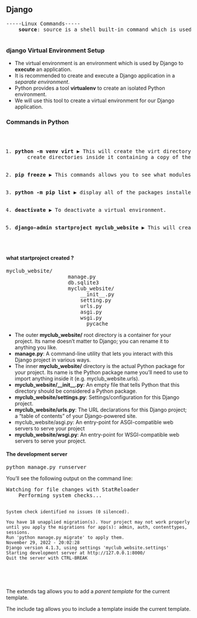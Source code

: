 <!DOCTYPE html>
<html>
<head>       
</head>
<body>
    <h2> Django</h2>
    <pre>-----Linux Commands-----
    <b>source</b>: source is a shell built-in command which is used to <em>read</em> and<em> execute </em>the content of a file(generally set of commands).
    </pre>
    <h3>django Virtual Environment Setup</h3>
    
<ul>
    <li>The virtual environment is an environment which is used by Django to <strong>execute</strong> an application.</li>
    <li>It is recommended to create and execute a Django application in a <em>separate environment</em>.</li>
    <li>Python provides a tool <b>virtualenv</b> to create an isolated Python environment.</li>
    <li>We will use this tool to create a virtual environment for our Django application.</li>
</ul>
    
<h3>Commands in Python </h3>
    <pre><ol>
    <li><b>python -m venv virt </b>▶ This will create the virt directory if it doesn’t exist,and also 
    create directories inside it containing a copy of the Python interpreter and various supporting files.</li>
    <li><b>pip freeze </b>▶ This commands allows you to see what modules you have <em>installed</em> and its <em>version with</em> the pip install command to this point.</li>
    <li><b>python -m pip list </b>▶ display all of the packages installed in the virtual environment.</li>
    <li><b>deactivate </b>▶ To deactivate a virtual environment.</li>
    <li><b>django-admin startproject myclub_website </b>▶ This will create a mysite directory in your current directory.</li>
    </ol></pre>

<h4>what startproject created ?</h4>
        <pre>myclub_website/
                    manage.py
                    db.sqlite3
                    myclub_website/
                        __init__.py
                        setting.py
                        urls.py
                        asgi.py
                        wsgi.py
                        __pycache__
</pre>
    <ul>
     <li>The outer <b>myclub_website/</b> root directory is a container for your project. Its name doesn’t matter to Django; you can rename it to anything you like.</li>

<li><b>manage.py</b>: A command-line utility that lets you interact with this Django project in various ways.</li>

<li>The inner <b>myclub_website/</b> directory is the actual Python package for your project. Its name is the Python package name you’ll need to use to import anything inside it (e.g. myclub_website.urls).
</li>

<li><b>myclub_website/__init__.py</b>: An empty file that tells Python that this directory should be considered a Python package.</li>

<li><b>myclub_website/settings.py</b>: Settings/configuration for this Django project.</li>

<li><b>myclub_website/urls.py</b>: The URL declarations for this Django project; a “table of contents” of your Django-powered site.
 </li>

<li>myclub_website/asgi.py: An entry-point for ASGI-compatible web servers to serve your project</li>

<li><b>myclub_website/wsgi.py</b>: An entry-point for WSGI-compatible web servers to serve your project.</li>
</ul>

<h4>The development server</h4>
    <pre>python manage.py runserver</pre>
    <p>You’ll see the following output on the command line:</p>
    <pre>Watching for file changes with StatReloader
    Performing system checks...

    System check identified no issues (0 silenced).

    You have 18 unapplied migration(s). Your project may not work properly until you apply the migrations for app(s): admin, auth, contenttypes, sessions.
    Run 'python manage.py migrate' to apply them.
    November 29, 2022 - 20:02:28
    Django version 4.1.3, using settings 'myclub_website.settings'
    Starting development server at http://127.0.0.1:8000/
    Quit the server with CTRL-BREAK
</pre>
<br>

<p>The extends tag allows you to add a <em>parent template</em> for the current template.</p>
<p>The include tag allows you to include a template inside the current template.</p>

</body>
</html>